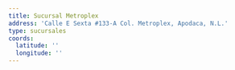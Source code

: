```yaml
---
title: Sucursal Metroplex
address: 'Calle E Sexta #133-A Col. Metroplex, Apodaca, N.L.'
type: sucursales
coords:
  latitude: ''
  longitude: ''
---
```



